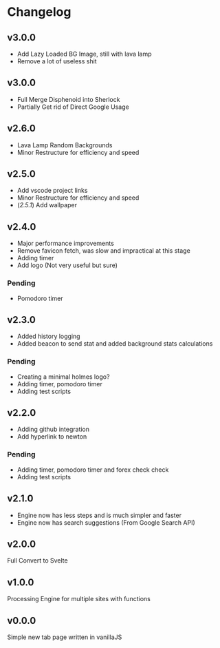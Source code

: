# Changelog

## v3.0.0

- Add Lazy Loaded BG Image, still with lava lamp
- Remove a lot of useless shit


## v3.0.0

- Full Merge Disphenoid into Sherlock
- Partially Get rid of Direct Google Usage


## v2.6.0

- Lava Lamp Random Backgrounds
- Minor Restructure for efficiency and speed


## v2.5.0

- Add vscode project links
- Minor Restructure for efficiency and speed
- (*2.5.1*) Add wallpaper


## v2.4.0

- Major performance improvements
- Remove favicon fetch, was slow and impractical at this stage
- Adding timer
- Add logo (Not very useful but sure)

### Pending
- Pomodoro timer


## v2.3.0

- Added history logging
- Added beacon to send stat and added background stats calculations

### Pending
- Creating a minimal holmes logo?
- Adding timer, pomodoro timer
- Adding test scripts


## v2.2.0

- Adding github integration
- Add hyperlink to newton

### Pending
- Adding timer, pomodoro timer and forex check check
- Adding test scripts


## v2.1.0

- Engine now has less steps and is much simpler and faster
- Engine now has search suggestions (From Google Search API)


## v2.0.0

Full Convert to Svelte


## v1.0.0

Processing Engine for multiple sites with functions

## v0.0.0

Simple new tab page written in vanillaJS
